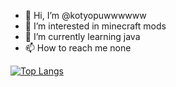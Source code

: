 - 👋 Hi, I’m @kotyopuwwwwww
- 👀 I’m interested in minecraft mods
- 🌱 I’m currently learning java
- 📫 How to reach me none

<!---
kotyopuwwwwww/kotyopuwwwwww is a ✨ special ✨ repository because its `README.md` (this file) appears on your GitHub profile.
You can click the Preview link to take a look at your changes.
--->
[![Top Langs](https://github-readme-stats.vercel.app/api/top-langs/?username=kotyopuwwwwww&layout=compact&theme=dracula)](https://github.com/anuraghazra/github-readme-stats)
